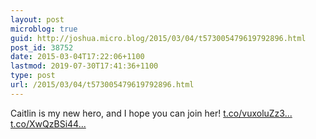 ```yaml
---
layout: post
microblog: true
guid: http://joshua.micro.blog/2015/03/04/t573005479619792896.html
post_id: 38752
date: 2015-03-04T17:22:06+1100
lastmod: 2019-07-30T17:41:36+1100
type: post
url: /2015/03/04/t573005479619792896.html
---
```

Caitlin is my new hero, and I hope you can join her! [t.co/vuxoluZz3...](http://t.co/vuxoluZz3M) [t.co/XwQzBSi44...](http://t.co/XwQzBSi44T)
